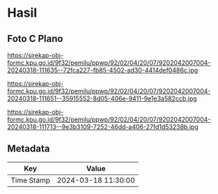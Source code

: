 # Hasil

## Foto C Plano

https://sirekap-obj-formc.kpu.go.id/9f32/pemilu/ppwp/92/02/04/20/07/9202042007004-20240318-111635--72fca227-fb85-4502-ad30-4414def0486c.jpg

https://sirekap-obj-formc.kpu.go.id/9f32/pemilu/ppwp/92/02/04/20/07/9202042007004-20240318-111651--35915552-8d05-406e-9411-9e1e3a582ccb.jpg

https://sirekap-obj-formc.kpu.go.id/9f32/pemilu/ppwp/92/02/04/20/07/9202042007004-20240318-111713--9e3b3109-7252-46dd-a406-27fd1d53238b.jpg


## Metadata

| Key        | Value               |
| ---------- | ------------------- |
| Time Stamp | 2024-03-18 11:30:00 |



